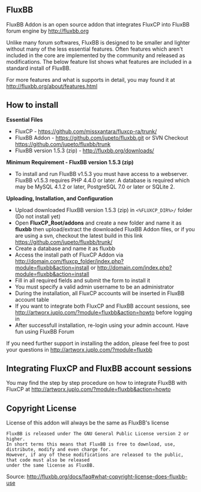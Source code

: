 ## FluxBB

FluxBB Addon is an open source addon that integrates FluxCP into FluxBB forum engine by http://fluxbb.org

Unlike many forum softwares, FluxBB is designed to be smaller and lighter without many of the less essential features. Often features which aren't included in the core are implemented by the community and released as modifications. The below feature list shows what features are included in a standard install of FluxBB.

For more features and what is supports in detail, you may found it at http://fluxbb.org/about/features.html

## How to install

**Essential Files**
  * FluxCP - https://github.com/missxantara/fluxcp-ra/trunk/
  * FluxBB Addon - https://github.com/jupeto/fluxbb.git or SVN Checkout https://github.com/jupeto/fluxbb/trunk
  * FluxBB version 1.5.3 (zip) - http://fluxbb.org/downloads/

**Minimum Requirement - FluxBB version 1.5.3 (zip)**
  * To install and run FluxBB v1.5.3 you must have access to a webserver. FluxBB v1.5.3 requires PHP 4.4.0 or later. A database is required which may be MySQL 4.1.2 or later, PostgreSQL 7.0 or later or SQLite 2.

**Uploading, Installation, and Configuration**
  - Upload downloaded FluxBB version 1.5.3 (zip) in ``<%FLUXCP_DIR%>/`` folder (Do not install yet)
  - Open **FluxCP_Root/addons** and create a new folder and name it as **fluxbb** then upload/extract the downloaded FluxBB Addon files, or if you are using a svn, checkout the latest build in this link https://github.com/jupeto/fluxbb/trunk/
  - Create a database and name it as fluxbb
  - Access the install path of FluxCP Addon via http://domain.com/fluxcp_folder/index.php?module=fluxbb&action=install or http://domain.com/index.php?module=fluxbb&action=install
  - Fill in all required fields and submit the form to install it
  - You must specify a valid admin username to be an administrator
  - During the installation, all FluxCP accounts will be inserted in FluxBB account table
  - If you want to integrate both FluxCP and FluxBB account sessions, see http://artworx.juplo.com/?module=fluxbb&action=howto before logging in
  - After successfull installation, re-login using your admin account. Have fun using FluxBB Forum

If you need further support in installing the addon, please feel free to post your questions in http://artworx.juplo.com/?module=fluxbb
  
## Integrating FluxCP and FluxBB account sessions

You may find the step by step procedure on how to integrate FluxBB with FluxCP at http://artworx.juplo.com/?module=fluxbb&action=howto

## Copyright License

License of this addon will always be the same as FluxBB's license

    FluxBB is released under The GNU General Public License version 2 or higher.
    In short terms this means that FluxBB is free to download, use, distribute, modify and even charge for.
    However, if any of these modifications are released to the public, that code must also be released
    under the same license as FluxBB.

Source: http://fluxbb.org/docs/faq#what-copyright-license-does-fluxbb-use

